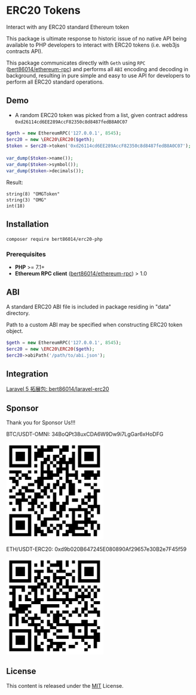 # ERC20 Tokens

Interact with any ERC20 standard Ethereum token

This package is ultimate response to historic issue of no native API being available to PHP developers to interact with 
ERC20 tokens (i.e. web3js contracts API).

This package communicates directly with `Geth` using `RPC` ([bert86014/ethereum-rpc](https://github.com/bert86014/ethereum-rpc/)) and performs all `ABI` encoding and decoding in background, 
resulting in pure simple and easy to use API for developers to perform all ERC20 standard operations.

## Demo

* A random ERC20 token was picked from a list, given contract address `0xd26114cd6EE289AccF82350c8d8487fedB8A0C07`

`````php
$geth = new EthereumRPC('127.0.0.1', 8545);
$erc20 = new \ERC20\ERC20($geth);
$token = $erc20->token('0xd26114cd6EE289AccF82350c8d8487fedB8A0C07');

var_dump($token->name());
var_dump($token->symbol());
var_dump($token->decimals());
`````

Result:

```
string(8) "OMGToken"
string(3) "OMG"
int(18)
```

## Installation

`composer require bert86014/erc20-php`

### Prerequisites

* **PHP** >= 7.1+
* **Ethereum RPC client** ([bert86014/ethereum-rpc](https://github.com/bert86014/ethereum-rpc/)) > 1.0

## ABI

A standard ERC20 ABI file is included in package residing in "data" directory.

Path to a custom ABI may be specified when constructing ERC20 token object.

`````php
$geth = new EthereumRPC('127.0.0.1', 8545);
$erc20 = new \ERC20\ERC20($geth);
$erc20->abiPath('/path/to/abi.json');
`````

## Integration

[Laravel 5 拓展包: bert86014/laravel-erc20](https://github.com/bert86014/laravel-erc20)

## Sponsor

Thank you for Sponsor Us!!!

BTC/USDT-OMNI: 34BoQPt38uxCDA6W9Dw9i7LgGar6xHoDFG

![image](https://github.com/bert86014/doc/raw/master/img/btc.png)

ETH/USDT-ERC20: 0xd9b020B647245E080890Af29657e30B2e7F45f59

![image](https://github.com/bert86014/doc/raw/master/img/eth.png)

## License

This content is released under the [MIT](http://opensource.org/licenses/MIT) License.
